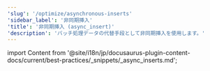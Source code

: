 ```yaml
---
'slug': '/optimize/asynchronous-inserts'
'sidebar_label': '非同期挿入'
'title': '非同期挿入 (async_insert)'
'description': 'バッチ処理データの代替手段として非同期挿入を使用します。'
---
```


import Content from '@site/i18n/jp/docusaurus-plugin-content-docs/current/best-practices/_snippets/_async_inserts.md';

<Content />
